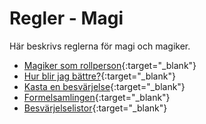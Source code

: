 # Regler - Magi
Här beskrivs reglerna för magi och magiker.

* [Magiker som rollperson](/rules-magic-users.md){:target="_blank"}
* [Hur blir jag bättre?](/rules-magic-experience.md){:target="_blank"}
* [Kasta en besvärjelse](/rules-magic-spellcasting.md){:target="_blank"}
* [Formelsamlingen](/rules-magic-spell-book.md){:target="_blank"}
* [Besvärjelselistor](/rules/rules-magic-spell-lists.md){:target="_blank"}